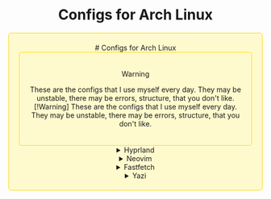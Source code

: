 <div align="center">

# Configs for Arch Linux

<style>
  .warning {
    background-color: #fffacd; /* бледно-желтый цвет фона */
    padding: 20px; /* отступы внутри блока */
    border: 1px solid #ffd700; /* желтая граница */
    border-radius: 5px; /* закругленные углы */
  }
</style>

<div class="warning">
  # Configs for Arch Linux

  > [!Warning]
  > These are the configs that I use myself every day. They may be unstable, there may be errors, structure, that you don't like.
> [!Warning]
> These are the configs that I use myself every day. They may be unstable, there may be errors, structure, that you don't like.

<details>
  <summary>Hyprland</summary>
  <img src="https://github.com/PutaMadre1337/hyprland/blob/master/assets/hyprland.png" alt="PNG" />
  <href>https://github.com/PutaMadre1337/hyprland/</href>
</details>

<details>
  <summary>Neovim</summary>
  <img src="https://github.com/PutaMadre1337/nvim/blob/master/assets/neovim-dashboard.png" alt="PNG" />
  <href>https://github.com/PutaMadre1337/nvim</href>
</details>

<details>
  <summary>Fastfetch</summary>
  <img src="https://github.com/PutaMadre1337/zsh-and-fastfetch/blob/master/assets/fastfetch.png" alt="PNG" />
  <href>https://github.com/PutaMadre1337/zsh-and-fastfetch</href>
</details>

<details>
  <summary>Yazi</summary>
  <img src="https://github.com/PutaMadre1337/yazi/blob/master/assets/yazi.png" alt="PNG" />
  <href>https://github.com/PutaMadre1337/yazi/</href>
</details>

</div>
